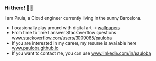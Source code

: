 ### Hi there! 🏴‍☠️<br>

<!---
 <img src="https://github.com/pauloba/pauloba/blob/main/octogata.png" alt="kubernoia" style="width:50%;"> <br>
-->
 
I am Paula, a Cloud engineer currently living in the sunny Barcelona.

- I ocasionally play around with digital art → <a href="https://pauloba.github.io/art.html">wallpapers</a>
- From time to time I answer Stackoverflow questions <a href="https://stackoverflow.com/users/3009085/pauloba">www.stackoverflow.com/users/3009085/pauloba</a>
- If you are interested in my career, my resume is available here <a href="https://pauloba.github.io/main-resources/resume.pdf">www.pauloba.github.io</a>
- If you want to contact me, you can use <a href="https://www.linkedin.com/in/pauloba">www.linkedin.com/in/pauloba</a>
